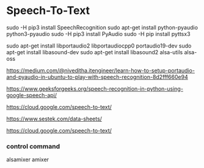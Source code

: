 # Speech-To-Text

sudo -H pip3 install SpeechRecognition
sudo apt-get install python-pyaudio python3-pyaudio
sudo -H pip3 install PyAudio
sudo -H pip install pyttsx3

sudo apt-get install libportaudio2 libportaudiocpp0 portaudio19-dev
sudo apt-get install libasound-dev
sudo apt-get install libasound2 alsa-utils alsa-oss

https://medium.com/@niveditha.itengineer/learn-how-to-setup-portaudio-and-pyaudio-in-ubuntu-to-play-with-speech-recognition-8d2fff660e94

https://www.geeksforgeeks.org/speech-recognition-in-python-using-google-speech-api/

https://cloud.google.com/speech-to-text/

https://www.sestek.com/data-sheets/

https://cloud.google.com/speech-to-text/

### control command
alsamixer
amixer

